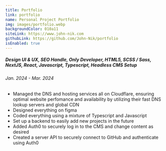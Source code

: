 ```yaml
---
title: Portfolio
link: portfolio
name: Personal Project Portfolio
img: images/portfolio.webp
backgroundColor: 010a11
siteLink: https://www.john-nik.com
githubLink: https://github.com/John-Nik/portfolio
isEnabled: true
---
```

##### *Design UI & UX, SEO Handle, Only Developer, HTML5, SCSS / Sass, NextJS, React, Javascript, Typescript, Headless CMS Setup*

###### Jan. 2024 - Mar. 2024

* Managed the DNS and hosting services all on Cloudflare, ensuring optimal website perfomance and availability by utilizing their fast DNS lookup servers and global CDN
* Designed everything on figma
* Coded everything using a mixture of Typescript and Javascript
* Set up a backend to easily add new projects in the future
* Added Auth0 to securely log in to the CMS and change content as desired
* Created a server API to securely connect to GitHub and authenticate using Auth0
